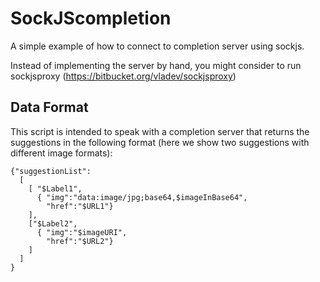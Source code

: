 SockJScompletion
================

A simple example of how to connect to completion server using sockjs. 

Instead of implementing the server by hand, you might consider to run sockjsproxy (https://bitbucket.org/vladev/sockjsproxy) 
## Data Format
This script is intended to speak with a completion server that returns the suggestions in the following format (here we show two suggestions with different image formats):

```
{"suggestionList":
  [
    [ "$Label1",
      { "img":"data:image/jpg;base64,$imageInBase64", 
        "href":"$URL1"}
    ],
    ["$Label2",
      { "img":"$imageURI",
        "href":"$URL2"}
    ]
  ]
}
```


